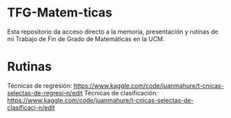 # TFG-Matem-ticas
Esta repositorio da acceso directo a la memoria, presentación y rutinas de mi Trabajo de Fin de Grado de Matemáticas en la UCM.

# Rutinas 
Técnicas de regresión: https://www.kaggle.com/code/juanmahure/t-cnicas-selectas-de-regresi-n/edit
Técnicas de clasificación: https://www.kaggle.com/code/juanmahure/t-cnicas-selectas-de-clasificaci-n/edit
